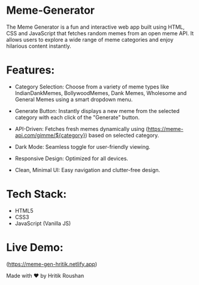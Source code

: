 # Meme-Generator

The Meme Generator is a fun and interactive web app built using HTML, CSS and JavaScript that fetches random memes from an open meme API. It allows users to explore a wide range of meme categories and enjoy hilarious content instantly.

# Features:

 - Category Selection: Choose from a variety of meme types like IndianDankMemes, BollywoodMemes, Dank Memes, Wholesome and General Memes using a smart dropdown menu.
   
 - Generate Button: Instantly displays a new meme from the selected category with each click of the "Generate" button.
   
 - API-Driven: Fetches fresh memes dynamically using (https://meme-api.com/gimme/${category}) based on selected category.
   
 - Dark Mode: Seamless toggle for user-friendly viewing.

 - Responsive Design: Optimized for all devices.

 - Clean, Minimal UI: Easy navigation and clutter-free design.

# Tech Stack:

- HTML5
- CSS3
- JavaScript (Vanilla JS)
  
# Live Demo:
(https://meme-gen-hritik.netlify.app)


Made with ❤️ by Hritik Roushan


